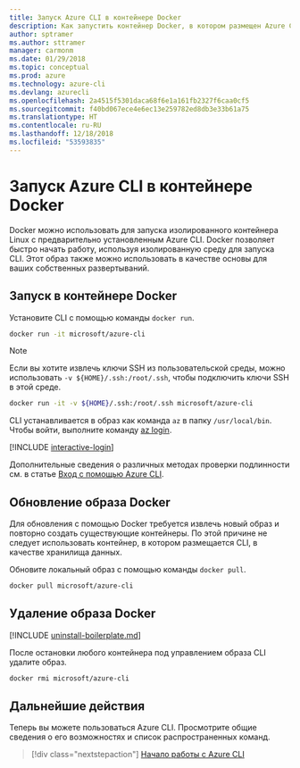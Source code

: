```yaml
---
title: Запуск Azure CLI в контейнере Docker
description: Как запустить контейнер Docker, в котором размещен Azure CLI
author: sptramer
ms.author: sttramer
manager: carmonm
ms.date: 01/29/2018
ms.topic: conceptual
ms.prod: azure
ms.technology: azure-cli
ms.devlang: azurecli
ms.openlocfilehash: 2a4515f5301daca68f6e1a161fb2327f6caa0cf5
ms.sourcegitcommit: f40bd067ece4e6ec13e259782ed8db3e33b61a75
ms.translationtype: HT
ms.contentlocale: ru-RU
ms.lasthandoff: 12/18/2018
ms.locfileid: "53593835"
---
```

# <a name="run-azure-cli-in-a-docker-container"></a>Запуск Azure CLI в контейнере Docker

Docker можно использовать для запуска изолированного контейнера Linux с предварительно установленным Azure CLI. Docker позволяет быстро начать работу, используя изолированную среду для запуска CLI. Этот образ также можно использовать в качестве основы для ваших собственных развертываний.

## <a name="run-in-a-docker-container"></a>Запуск в контейнере Docker

Установите CLI с помощью команды `docker run`.

   ```bash
   docker run -it microsoft/azure-cli
   ```

> [!NOTE]
> Если вы хотите извлечь ключи SSH из пользовательской среды, можно использовать `-v ${HOME}/.ssh:/root/.ssh`, чтобы подключить ключи SSH в этой среде.
>
> ```bash
> docker run -it -v ${HOME}/.ssh:/root/.ssh microsoft/azure-cli
> ```

CLI устанавливается в образ как команда `az` в папку `/usr/local/bin`. Чтобы войти, выполните команду [az login](/cli/azure/reference-index#az-login).

[!INCLUDE [interactive-login](includes/interactive-login.md)]

Дополнительные сведения о различных методах проверки подлинности см. в статье [Вход с помощью Azure CLI](authenticate-azure-cli.md).

## <a name="update-docker-image"></a>Обновление образа Docker

Для обновления с помощью Docker требуется извлечь новый образ и повторно создать существующие контейнеры. По этой причине не следует использовать контейнер, в котором размещается CLI, в качестве хранилища данных.

Обновите локальный образ с помощью команды `docker pull`.

```bash
docker pull microsoft/azure-cli
```

## <a name="uninstall-docker-image"></a>Удаление образа Docker

[!INCLUDE [uninstall-boilerplate.md](includes/uninstall-boilerplate.md)]

После остановки любого контейнера под управлением образа CLI удалите образ.

```bash
docker rmi microsoft/azure-cli
```

## <a name="next-steps"></a>Дальнейшие действия

Теперь вы можете пользоваться Azure CLI. Просмотрите общие сведения о его возможностях и список распространенных команд.

> [!div class="nextstepaction"]
> [Начало работы с Azure CLI](get-started-with-azure-cli.md)
